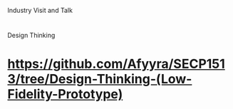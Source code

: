 Industry Visit and Talk
# 
Design Thinking
# https://github.com/Afyyra/SECP1513/tree/Design-Thinking-(Low-Fidelity-Prototype)
